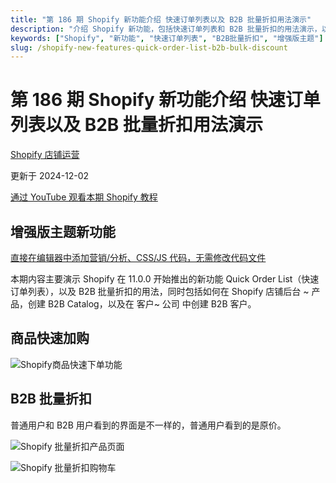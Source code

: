 ```yaml
---
title: "第 186 期 Shopify 新功能介绍 快速订单列表以及 B2B 批量折扣用法演示"
description: "介绍 Shopify 新功能，包括快速订单列表和 B2B 批量折扣的用法演示，以及增强版主题新功能"
keywords: ["Shopify", "新功能", "快速订单列表", "B2B批量折扣", "增强版主题"]
slug: /shopify-new-features-quick-order-list-b2b-bulk-discount
---
```


# 第 186 期 Shopify 新功能介绍 快速订单列表以及 B2B 批量折扣用法演示

[Shopify 店铺运营](https://shopify2006.com/tag/shopify-dian-pu-yun-ying/)

更新于 2024-12-02

[通过 YouTube 观看本期 Shopify 教程](https://youtu.be/zlJJck4Mvq0?si=fXNmm_i9--lciI3_)

## 增强版主题新功能

[直接在编辑器中添加营销/分析、CSS/JS 代码，无需修改代码文件](https://www.bilibili.com/video/BV16z4y1A7wE?t=59.4)

本期内容主要演示 Shopify 在 11.0.0 开始推出的新功能 Quick Order List（快速订单列表），以及 B2B 批量折扣的用法，同时包括如何在 Shopify 店铺后台 ~ 产品，创建 B2B Catalog，以及在 客户~ 公司 中创建 B2B 客户。

## 商品快速加购

![Shopify商品快速下单功能](https://shopify2006.com/content/images/2023/11/Shopify---------3.webp)

## B2B 批量折扣

普通用户和 B2B 用户看到的界面是不一样的，普通用户看到的是原价。

![Shopify 批量折扣产品页面](https://shopify2006.com/content/images/2023/11/Shopify---------.webp)

![Shopify 批量折扣购物车](https://shopify2006.com/content/images/2023/11/Shopify--------.webp)